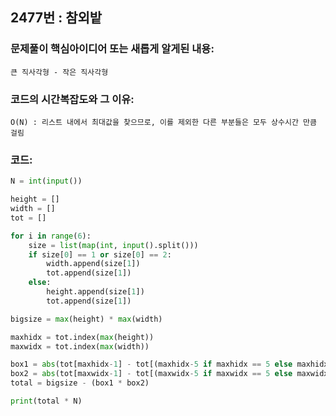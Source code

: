 ## 2477번 : 참외밭
### 문제풀이 핵심아이디어 또는 새롭게 알게된 내용: 
    큰 직사각형 - 작은 직사각형
    
### 코드의 시간복잡도와 그 이유:
    O(N) : 리스트 내에서 최대값을 찾으므로, 이를 제외한 다른 부분들은 모두 상수시간 만큼 걸림


### 코드:
```python
N = int(input())

height = []
width = []
tot = []

for i in range(6):
    size = list(map(int, input().split()))
    if size[0] == 1 or size[0] == 2:  
        width.append(size[1])
        tot.append(size[1])
    else:
        height.append(size[1])
        tot.append(size[1])

bigsize = max(height) * max(width)

maxhidx = tot.index(max(height))
maxwidx = tot.index(max(width))

box1 = abs(tot[maxhidx-1] - tot[(maxhidx-5 if maxhidx == 5 else maxhidx +1)])
box2 = abs(tot[maxwidx-1] - tot[(maxwidx-5 if maxwidx == 5 else maxwidx +1)])
total = bigsize - (box1 * box2)

print(total * N)
```
